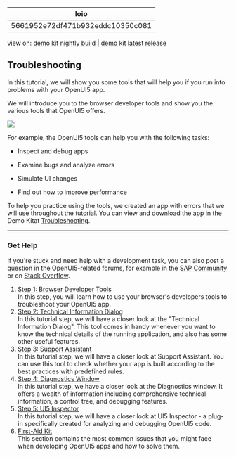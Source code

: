 <!-- loio5661952e72df471b932eddc10350c081 -->

| loio |
| -----|
| 5661952e72df471b932eddc10350c081 |

<div id="loio">

view on: [demo kit nightly build](https://openui5nightly.hana.ondemand.com/topic/5661952e72df471b932eddc10350c081) | [demo kit latest release](https://sdk.openui5.org/topic/5661952e72df471b932eddc10350c081)</div>

## Troubleshooting

In this tutorial, we will show you some tools that will help you if you run into problems with your OpenUI5 app.

We will introduce you to the browser developer tools and show you the various tools that OpenUI5 offers.

 ![](images/loio58e6ffb98c27400fa004303049244c38_LowRes.png) 

For example, the OpenUI5 tools can help you with the following tasks:

-   Inspect and debug apps

-   Examine bugs and analyze errors

-   Simulate UI changes

-   Find out how to improve performance


To help you practice using the tools, we created an app with errors that we will use throughout the tutorial. You can view and download the app in the Demo Kitat [Troubleshooting](https://sdk.openui5.org/entity/sap.ui.core.tutorial.troubleshooting/sample/sap.ui.core.tutorial.troubleshooting.01).

***

<a name="loio5661952e72df471b932eddc10350c081__section_Troubleshooting_Get_Help"/>

### Get Help

If you're stuck and need help with a development task, you can also post a question in the OpenUI5-related forums, for example in the [SAP Community](https://www.sap.com/community/topic/ui5.html) or on [Stack Overflow](https://stackoverflow.com/search?q=sapui5).

1.  [Step 1: Browser Developer Tools](Step_1_Browser_Developer_Tools_eadd60a.md "In this step, you will learn how to use your browser's developers tools to
		troubleshoot your OpenUI5 app. ")  
In this step, you will learn how to use your browser's developers tools to troubleshoot your OpenUI5 app.
2.  [Step 2: Technical Information Dialog](Step_2_Technical_Information_Dialog_63c97ef.md "In this tutorial step, we will have a closer look at the &quot;Technical Information
		Dialog&quot;.
		This tool comes in handy whenever you want to know the technical details of the running
		application, and also has some other useful features.")  
In this tutorial step, we will have a closer look at the "Technical Information Dialog". This tool comes in handy whenever you want to know the technical details of the running application, and also has some other useful features.
3.  [Step 3: Support Assistant](Step_3_Support_Assistant_35f08e1.md "In this tutorial step, we will have a closer look at Support Assistant. You can use
		this tool to check whether your app is built according to the best practices with predefined
		rules.")  
In this tutorial step, we will have a closer look at Support Assistant. You can use this tool to check whether your app is built according to the best practices with predefined rules.
4.  [Step 4: Diagnostics Window](Step_4_Diagnostics_Window_04b75ea.md "In this tutorial step, we have a closer look at the Diagnostics window. It offers a
		wealth of information including comprehensive technical information, a control tree, and
		debugging features.")  
In this tutorial step, we have a closer look at the Diagnostics window. It offers a wealth of information including comprehensive technical information, a control tree, and debugging features.
5.  [Step 5: UI5 Inspector](Step_5_UI5_Inspector_76e789e.md "In this tutorial step, we will have a closer look at UI5 Inspector - a plug-in
		specifically created for analyzing and debugging OpenUI5 code.")  
In this tutorial step, we will have a closer look at UI5 Inspector - a plug-in specifically created for analyzing and debugging OpenUI5 code.
6.  [First-Aid Kit](First_Aid_Kit_38859a8.md "This section contains the most common issues that you might face when developing OpenUI5 apps and how to solve
		them.")  
This section contains the most common issues that you might face when developing OpenUI5 apps and how to solve them.

